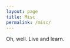 ```yaml
---
layout: page
title: Misc
permalink: /misc/
---
```


Oh, well. Live and learn.

<!-- - [Clean USAID Greenbook Data](/miscellany/clean-usaid-greenbook-data/)
- [Journal of Peace Research *.bst File](/miscellany/journal-of-peace-research-bst-file/)
- [My Custom Beamer Style](/miscellany/my-custom-clemson-themed-beamer-style/) -->

